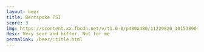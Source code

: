 ```yaml
---
layout: beer
title: Bentspoke PSI
score: 3
img: https://scontent.xx.fbcdn.net/v/t1.0-0/p480x480/11229820_10153890413723745_4413328230475725119_n.jpg?oh=be3dce452971222a1cda42a9cb629ee5&oe=586D2211
desc: Very sour and bitter. Not for me
permalink: /beer/:title.html
---
```

